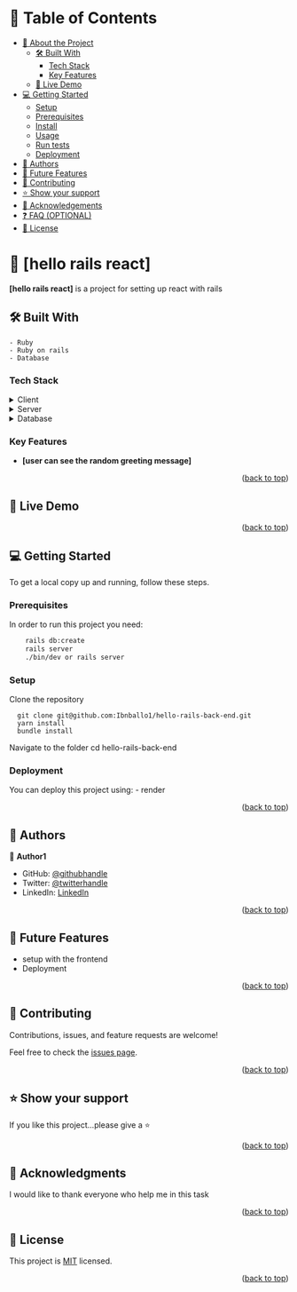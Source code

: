 <a name="readme-top"></a>
<!-- TABLE OF CONTENTS -->

# 📗 Table of Contents

- [📖 About the Project](#about-project)
  - [🛠 Built With](#built-with)
    - [Tech Stack](#tech-stack)
    - [Key Features](#key-features)
  - [🚀 Live Demo](#live-demo)
- [💻 Getting Started](#getting-started)
  - [Setup](#setup)
  - [Prerequisites](#prerequisites)
  - [Install](#install)
  - [Usage](#usage)
  - [Run tests](#run-tests)
  - [Deployment](#triangular_flag_on_post-deployment)
- [👥 Authors](#authors)
- [🔭 Future Features](#future-features)
- [🤝 Contributing](#contributing)
- [⭐️ Show your support](#support)
- [🙏 Acknowledgements](#acknowledgements)
- [❓ FAQ (OPTIONAL)](#faq)
- [📝 License](#license)

<!-- PROJECT DESCRIPTION -->

# 📖 [hello rails react] <a name="about-project"></a>

**[hello rails react]** is a project for setting up react with rails

## 🛠 Built With <a name="built-with"></a>

    - Ruby
    - Ruby on rails
    - Database

### Tech Stack <a name="tech-stack"></a>

<details>
  <summary>Client</summary>
  <ul>
    <li><a href="https://rubyonrails.org/">Ruby on Rails</a></li>
    <li><a href="https://ruby-lang.org/">Ruby</a></li>
  </ul>
</details>

<details>
  <summary>Server</summary>
  <ul>
    <li><a href="https://www.pgadmin.org/">Ph4Admin</a></li>
  </ul>
</details>

<details>
<summary>Database</summary>
  <ul>
    <li><a href="https://www.postgresql.org/">PostgreSQL</a></li>
  </ul>
</details>

<!-- Features -->

### Key Features <a name="key-features"></a>

- **[user can see the random greeting message]**

<p align="right">(<a href="#readme-top">back to top</a>)</p>

<!-- LIVE DEMO -->

## 🚀 Live Demo <a name="live-demo"></a>

<p align="right">(<a href="#readme-top">back to top</a>)</p>

<!-- GETTING STARTED -->

## 💻 Getting Started <a name="getting-started"></a>

To get a local copy up and running, follow these steps.
### Prerequisites

In order to run this project you need:


```sh
    rails db:create
    rails server
    ./bin/dev or rails server
```

### Setup

Clone the repository

```
  git clone git@github.com:Ibnballo1/hello-rails-back-end.git
  yarn install
  bundle install
```
Navigate to the folder
cd hello-rails-back-end


### Deployment

You can deploy this project using:
    - render

<p align="right">(<a href="#readme-top">back to top</a>)</p>

<!-- AUTHORS -->

## 👥 Authors <a name="authors"></a>

👤 **Author1**

- GitHub: [@githubhandle](https://github.com/Ibnballo1)
- Twitter: [@twitterhandle](https://twitter.com/webprotekh)
- LinkedIn: [LinkedIn](https://linkedin.com/in/abdullateef_bello)

<p align="right">(<a href="#readme-top">back to top</a>)</p>

<!-- FUTURE FEATURES -->

## 🔭 Future Features <a name="future-features"></a>

- setup with the frontend 
- Deployment

<p align="right">(<a href="#readme-top">back to top</a>)</p>

<!-- CONTRIBUTING -->

## 🤝 Contributing <a name="contributing"></a>

Contributions, issues, and feature requests are welcome!

Feel free to check the [issues page](../../issues/).

<p align="right">(<a href="#readme-top">back to top</a>)</p>

<!-- SUPPORT -->

## ⭐️ Show your support <a name="support"></a>

If you like this project...please give a ⭐

<p align="right">(<a href="#readme-top">back to top</a>)</p>

<!-- ACKNOWLEDGEMENTS -->

## 🙏 Acknowledgments <a name="acknowledgements"></a>

I would like to thank everyone who help me in this task

<p align="right">(<a href="#readme-top">back to top</a>)</p>

<!-- LICENSE -->

## 📝 License <a name="license"></a>

This project is [MIT](https://github.com/Ibnballo1/hello-rails-back-end/blob/0b0d2c45202ba80126f8df471972811dc367d837/MIT.md) licensed.

<p align="right">(<a href="#readme-top">back to top</a>)</p>
